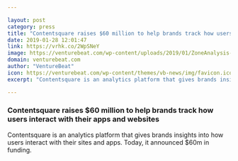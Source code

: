 ```yaml
---

layout: post
category: press
title: "Contentsquare raises $60 million to help brands track how users interact with their apps and websites"
date: 2019-01-28 12:01:47
link: https://vrhk.co/2WpSNeY
image: https://venturebeat.com/wp-content/uploads/2019/01/ZoneAnalysis-percentagefeat.jpg?w=1200&strip=all
domain: venturebeat.com
author: "VentureBeat"
icon: https://venturebeat.com/wp-content/themes/vb-news/img/favicon.ico
excerpt: "Contentsquare is an analytics platform that gives brands insights into how users interact with their sites and apps. Today, it announced $60m in funding."

---
```


### Contentsquare raises $60 million to help brands track how users interact with their apps and websites

Contentsquare is an analytics platform that gives brands insights into how users interact with their sites and apps. Today, it announced $60m in funding.